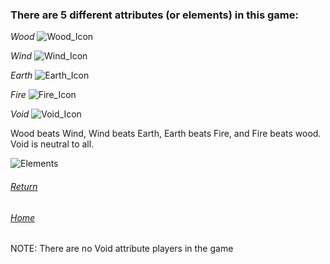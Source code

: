 ### There are 5 different attributes (or elements) in this game:

_Wood_ ![Wood_Icon](https://user-images.githubusercontent.com/110833255/183467367-437757e4-56a8-4052-b061-9202dfaaa924.png)


_Wind_ ![Wind_Icon](https://user-images.githubusercontent.com/110833255/183467441-46240ee1-6234-4da9-83ad-3fc0bc364a22.png)


_Earth_ ![Earth_Icon](https://user-images.githubusercontent.com/110833255/183467458-8021051e-577b-4331-84db-024266cefa4c.png)


_Fire_ ![Fire_Icon](https://user-images.githubusercontent.com/110833255/183467486-13580895-a336-4f24-a87d-cf721dee7a70.png)


_Void_ ![Void_Icon](https://user-images.githubusercontent.com/110833255/183467498-883c894f-e4a9-417f-8d5c-71989e472a72.png)


Wood beats Wind, Wind beats Earth, Earth beats Fire, and Fire beats wood. Void is neutral to all.


![Elements](https://user-images.githubusercontent.com/110833255/183467617-767ef64a-9238-42b7-b3b3-766136aaa84f.png)

###### [Return](/guides/fundamentals.md)

###### [Home](/index.md)

NOTE: There are no Void attribute players in the game
